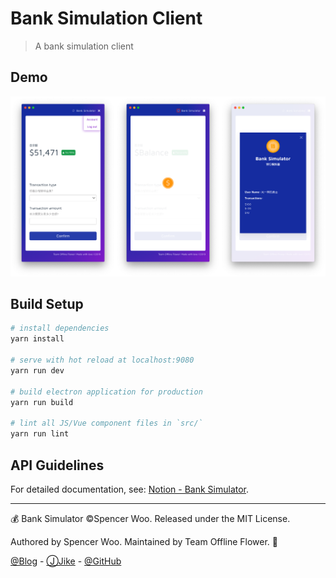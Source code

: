 # Bank Simulation Client

> A bank simulation client

## Demo

![](images/demo.png)

## Build Setup

``` bash
# install dependencies
yarn install

# serve with hot reload at localhost:9080
yarn run dev

# build electron application for production
yarn run build

# lint all JS/Vue component files in `src/`
yarn run lint

```

## API Guidelines

For detailed documentation, see: [Notion - Bank Simulator](https://www.notion.so/spencerwoo/Bank-Simulator-e2fb5d22a6d044828c730cf1e363c224).

---

💰 Bank Simulator ©Spencer Woo. Released under the MIT License.

Authored by Spencer Woo. Maintained by Team Offline Flower. 🌼

[@Blog](https://spencerwoo.com/) - [ⒿJike](https://web.okjike.com/user/4DDA0425-FB41-4188-89E4-952CA15E3C5E/post) - [@GitHub](https://github.com/spencerwooo)
